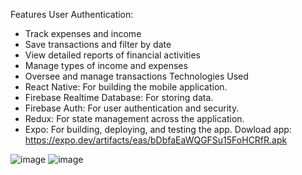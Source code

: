 
Features
User Authentication:
  - Track expenses and income 
  - Save transactions and filter by date 
  - View detailed reports of financial activities 
  - Manage types of income and expenses 
  - Oversee and manage transactions 
Technologies Used
- React Native: For building the mobile application. 
- Firebase Realtime Database: For storing data. 
- Firebase Auth: For user authentication and security. 
- Redux: For state management across the application. 
- Expo: For building, deploying, and testing the app. 
Dowload app: https://expo.dev/artifacts/eas/bDbfaEaWQGFSu15FoHCRfR.apk 

![image](https://github.com/Daongocthach/MoneyManager/assets/94102125/cba84a8d-79b4-4eef-898c-6cfde8c54194)
![image](https://github.com/Daongocthach/MoneyManager/assets/94102125/f58276ce-03ef-498e-9794-e9b9d5e51510)



